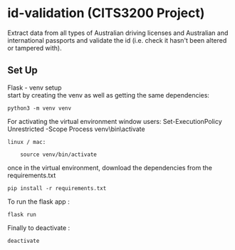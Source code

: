# id-validation (CITS3200 Project)

Extract data from all types of Australian driving licenses and Australian and international passports and validate the id (i.e. check it hasn't been altered or tampered with).

## Set Up

Flask - venv setup  
start by creating the venv as well as getting the same dependencies:

    python3 -m venv venv
    

For activating the virtual environment
    window users:
        Set-ExecutionPolicy Unrestricted -Scope Process
        venv\bin\activate

    linux / mac:

        source venv/bin/activate
    
once in the virtual environment, download the dependencies from the requirements.txt
    
    pip install -r requirements.txt 

To run the flask app :

    flask run

Finally to deactivate :

    deactivate

